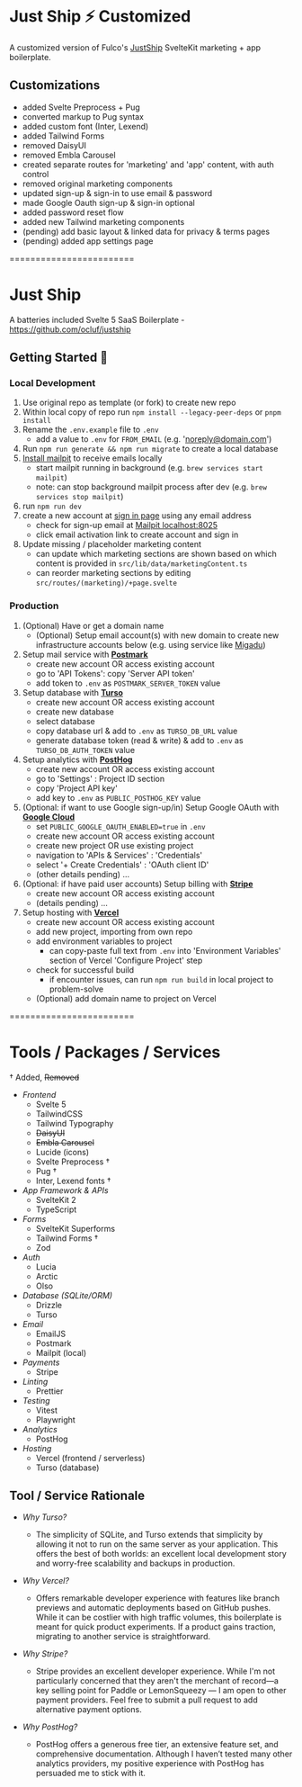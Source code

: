 # Just Ship ⚡️ Customized

A customized version of Fulco's [JustShip](https://github.com/ocluf/justship) SvelteKit marketing + app boilerplate.

## Customizations

- added Svelte Preprocess + Pug
- converted markup to Pug syntax
- added custom font (Inter, Lexend)
- added Tailwind Forms
- removed DaisyUI
- removed Embla Carousel
- created separate routes for 'marketing' and 'app' content, with auth control
- removed original marketing components
- updated sign-up & sign-in to use email & password
- made Google Oauth sign-up & sign-in optional
- added password reset flow
- added new Tailwind marketing components
- (pending) add basic layout & linked data for privacy & terms pages
- (pending) added app settings page

========================

# Just Ship

A batteries included Svelte 5 SaaS Boilerplate - https://github.com/ocluf/justship

## Getting Started 🚀

### Local Development

1. Use original repo as template (or fork) to create new repo
2. Within local copy of repo run `npm install --legacy-peer-deps` or `pnpm install`
3. Rename the `.env.example` file to `.env`
   - add a value to `.env` for `FROM_EMAIL` (e.g. 'noreply@domain.com')
4. Run `npm run generate && npm run migrate` to create a local database
5. [Install mailpit](https://mailpit.axllent.org/docs/install/) to receive emails locally
   - start mailpit running in background (e.g. `brew services start mailpit`)
   - note: can stop background mailpit process after dev (e.g. `brew services stop mailpit`)
6. run `npm run dev`
7. create a new account at [sign in page](http://localhost:5173/signin) using any email address
   - check for sign-up email at [Mailpit localhost:8025](http://localhost:8025/)
   - click email activation link to create account and sign in
8. Update missing / placeholder marketing content
   - can update which marketing sections are shown based on which content is provided in `src/lib/data/marketingContent.ts`
   - can reorder marketing sections by editing `src/routes/(marketing)/+page.svelte`

### Production

1. (Optional) Have or get a domain name
   - (Optional) Setup email account(s) with new domain to create new infrastructure accounts below (e.g. using service like [Migadu](https://migadu.com/))
2. Setup mail service with **[Postmark](https://postmarkapp.com/)**
   - create new account OR access existing account
   - go to 'API Tokens': copy 'Server API token'
   - add token to `.env` as `POSTMARK_SERVER_TOKEN` value
3. Setup database with **[Turso](https://turso.tech/)**
   - create new account OR access existing account
   - create new database
   - select database
   - copy database url & add to `.env` as `TURSO_DB_URL` value
   - generate database token (read & write) & add to `.env` as `TURSO_DB_AUTH_TOKEN` value
4. Setup analytics with **[PostHog](https://posthog.com)**
   - create new account OR access existing account
   - go to 'Settings' : Project ID section
   - copy 'Project API key'
   - add key to `.env` as `PUBLIC_POSTHOG_KEY` value
5. (Optional: if want to use Google sign-up/in) Setup Google OAuth with **[Google Cloud](https://console.cloud.google.com/)**
   - set `PUBLIC_GOOGLE_OAUTH_ENABLED=true` in `.env`
   - create new account OR access existing account
   - create new project OR use existing project
   - navigation to 'APIs & Services' : 'Credentials'
   - select '+ Create Credentials' : 'OAuth client ID'
   - (other details pending) …
6. (Optional: if have paid user accounts) Setup billing with **[Stripe](https://stripe.com)**
   - create new account OR access existing account
   - (details pending) …
7. Setup hosting with **[Vercel](https://vercel.com)**
   - create new account OR access existing account
   - add new project, importing from own repo
   - add environment variables to project
     - can copy-paste full text from `.env` into 'Environment Variables' section of Vercel 'Configure Project' step
   - check for successful build
     - if encounter issues, can run `npm run build` in local project to problem-solve
   - (Optional) add domain name to project on Vercel

========================

# Tools / Packages / Services

† Added, ~~Removed~~

- _Frontend_
  - Svelte 5
  - TailwindCSS
  - Tailwind Typography
  - ~~DaisyUI~~
  - ~~Embla Carousel~~
  - Lucide (icons)
  - Svelte Preprocess †
  - Pug †
  - Inter, Lexend fonts †
- _App Framework & APIs_
  - SvelteKit 2
  - TypeScript
- _Forms_
  - SvelteKit Superforms
  - Tailwind Forms †
  - Zod
- _Auth_
  - Lucia
  - Arctic
  - Olso
- _Database (SQLite/ORM)_
  - Drizzle
  - Turso
- _Email_
  - EmailJS
  - Postmark
  - Mailpit (local)
- _Payments_
  - Stripe
- _Linting_
  - Prettier
- _Testing_
  - Vitest
  - Playwright
- _Analytics_
  - PostHog
- _Hosting_
  - Vercel (frontend / serverless)
  - Turso (database)

## Tool / Service Rationale

- _Why Turso?_

  - The simplicity of SQLite, and Turso extends that simplicity by allowing it not to run on the same server as your application. This offers the best of both worlds: an excellent local development story and worry-free scalability and backups in production.

- _Why Vercel?_

  - Offers remarkable developer experience with features like branch previews and automatic deployments based on GitHub pushes. While it can be costlier with high traffic volumes, this boilerplate is meant for quick product experiments. If a product gains traction, migrating to another service is straightforward.

- _Why Stripe?_

  - Stripe provides an excellent developer experience. While I'm not particularly concerned that they aren't the merchant of record—a key selling point for Paddle or LemonSqueezy — I am open to other payment providers. Feel free to submit a pull request to add alternative payment options.

- _Why PostHog?_
  - PostHog offers a generous free tier, an extensive feature set, and comprehensive documentation. Although I haven’t tested many other analytics providers, my positive experience with PostHog has persuaded me to stick with it.
